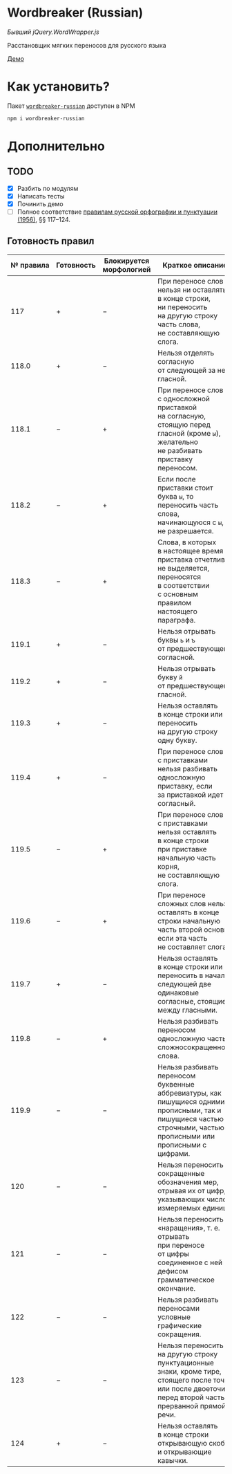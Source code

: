 # Wordbreaker (Russian)
_Бывший jQuery.WordWrapper.js_

Расстановщик мягких переносов для русского языка

[Демо](https://ohar.github.io/wordbreaker-russian/)

# Как установить?

Пакет [`wordbreaker-russian`](https://www.npmjs.com/package/wordbreaker-russian) доступен в NPM

```sh
npm i wordbreaker-russian
```

# Дополнительно

## TODO
* [x] Разбить по модулям
* [x] Написать тесты
* [x] Починить демо
* [ ] Полное соответствие [правилам русской орфографии и пунктуации (1956)](http://new.gramota.ru/spravka/rules/141-perenos), §§ 117–124.

## Готовность правил

№ правила | Готовность | Блокируется морфологией | Краткое описание
---       | ---        | ---                     | ---
117       | +          | −                       | При переносе слов нельзя ни оставлять в конце строки, ни переносить на другую строку часть слова, не составляющую слога.
118.0     | +          | −                       | Нельзя отделять согласную от следующей за ней гласной.
118.1     | −          | +                       | При переносе cлов с односложной приставкой на согласную, стоящую пеpeд гласной (кроме `ы`), желательно не разбивать приставку переносом.
118.2     | −          | +                       | Если после приставки стоит буква `ы`, то переносить часть слова, начинающуюся с `ы`, не разрешается.
118.3     | −          | +                       | Слова, в которых в настоящее время пpиставка отчетливо не выделяется, переносятся в соответствии с основным правилом настоящего параграфа.
119.1     | +          | −                       | Нельзя отрывать буквы `ь` и `ъ` от предшествующей согласной.
119.2     | +          | −                       | Нельзя отрывать букву `й` от предшествующей гласной.
119.3     | +          | −                       | Нельзя оставлять в конце строки или переносить на другую строку одну букву.
119.4     | +          | −                       | При переносе слов с приставками нельзя разбивать односложную приставку, если за приставкой идет согласный.
119.5     | −          | +                       | При переносе слов с приставками нельзя оставлять в конце строки при приставке начальную часть корня, не составляющую слога.
119.6     | −          | +                       | При переносе сложных cлов нельзя оставлять в конце строки начальную часть второй основы, если эта часть не составляет слога.
119.7     | +          | −                       | Нельзя оставлять в конце строки или переносить в начало следующей две одинаковые согласные, стоящие между гласными.
119.8     | −          | +                       | Нельзя разбивать переносом односложную часть сложносокращенного слова.
119.9     | −          | −                       | Нельзя разбивать переносом буквенные аббревиатуры, как пишущиеся одними прописными, так и пишущиеся частью строчными, частью прописными или прописными с цифрами.
120       | −          | −                       | Нельзя переносить сокращенные обозначения мер, отрывая их от цифр, указывающих число измеряемых единиц.
121       | −          | −                       | Нельзя переносить «наращения», т. е. отрывать при переносе от цифры соединенное с ней дефисом грамматическое окончание.
122       | −          | −                       | Нельзя разбивать переносами условные графические сокращения.
123       | −          | −                       | Нельзя переносить на другую строку пунктуационные знаки, кроме тире, стоящего после точки или после двоеточия перед второй частью прерванной прямой речи.
124       | +          | −                       | Нельзя оставлять в конце строки открывающую скобку и открывающие кавычки.
